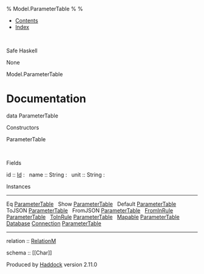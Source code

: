 % Model.ParameterTable
% 
% 

-   [Contents](index.html)
-   [Index](doc-index.html)

 

Safe Haskell

None

Model.ParameterTable

Documentation
=============

data ParameterTable

Constructors

ParameterTable

 

Fields

id :: [Id](Model-General.html#t:Id)
:    
name :: String
:    
unit :: String
:    

Instances

  ------------------------------------------------------------------------------------------------------------------------------------------------------------ ---
  Eq [ParameterTable](Model-ParameterTable.html#t:ParameterTable)                                                                                               
  Show [ParameterTable](Model-ParameterTable.html#t:ParameterTable)                                                                                             
  Default [ParameterTable](Model-ParameterTable.html#t:ParameterTable)                                                                                          
  ToJSON [ParameterTable](Model-ParameterTable.html#t:ParameterTable)                                                                                           
  FromJSON [ParameterTable](Model-ParameterTable.html#t:ParameterTable)                                                                                         
  [FromInRule](Data-InRules.html#t:FromInRule) [ParameterTable](Model-ParameterTable.html#t:ParameterTable)                                                     
  [ToInRule](Data-InRules.html#t:ToInRule) [ParameterTable](Model-ParameterTable.html#t:ParameterTable)                                                         
  [Mapable](Model-General.html#t:Mapable) [ParameterTable](Model-ParameterTable.html#t:ParameterTable)                                                          
  [Database](Model-General.html#t:Database) [Connection](Data-SqlTransaction.html#t:Connection) [ParameterTable](Model-ParameterTable.html#t:ParameterTable)    
  ------------------------------------------------------------------------------------------------------------------------------------------------------------ ---

relation :: [RelationM](Data-Relation.html#t:RelationM)

schema :: [[Char]]

Produced by [Haddock](http://www.haskell.org/haddock/) version 2.11.0
